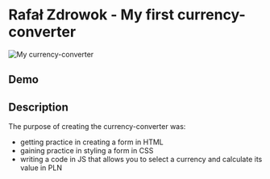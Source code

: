 ﻿# Rafał Zdrowok - My first currency-converter
 ![My currency-converter](https://user-images.)
## Demo

## Description
The purpose of creating the currency-converter was:
- getting practice in creating a form in HTML
- gaining practice in styling a form in CSS
- writing a code in JS that allows you to select a currency and calculate its value in PLN
